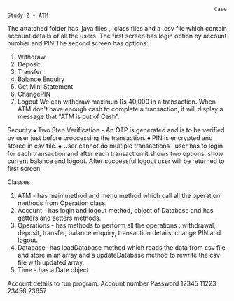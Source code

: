                                                                       Case Study 2 - ATM
                                                                      
The attatched folder has .java files , .class files  and a .csv file which contain account details of all the users.
The first screen has login option by account number and PIN.The second screen has options:
1. Withdraw
2. Deposit
3. Transfer
4. Balance Enquiry
5. Get Mini Statement 
6. ChangePIN
7. Logout
We can withdraw maximun Rs 40,000 in a transaction. When ATM don't have enough cash to complete a transaction, it will display a message that "ATM is out of Cash".

Security
⦁	 Two Step Verification - An OTP is generated and is to be verified by user just before proccessing the transaction.
⦁	PIN is encrypted and stored in csv file.
⦁	User cannot do multiple transactions , user has to login for each transaction and after each transaction it shows two options: show current balance and logout. After          successful logout user will be returned to first screen.

Classes
1. ATM - has main method and menu method which call all the operation methods from Operation class. 
2. Account - has login and logout method, object of Database and has getters and setters methods.
3. Operations - has methods to perform all the operations : withdrawal, deposit, transfer, balance enquiry, transaction details, change PIN and logout.
4. Database- has loadDatabase method which reads the data from csv file and store in an array and a updateDatabase method to rewrite the csv file with updated array. 
5. Time - has a Date object.

Account details to run program:
Account number           Password
12345                     11223
23456                     23657

